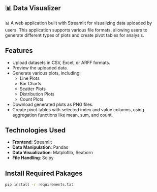 ## 📊 Data Visualizer

📊 A web application built with Streamlit for visualizing data uploaded by users. This application supports various file formats, allowing users to generate different types of plots and create pivot tables for analysis.

## Features

- Upload datasets in CSV, Excel, or ARFF formats.
- Preview the uploaded data.
- Generate various plots, including:
  - Line Plots
  - Bar Charts
  - Scatter Plots
  - Distribution Plots
  - Count Plots
- Download generated plots as PNG files.
- Create pivot tables with selected index and value columns, using aggregation functions like mean, sum, and count.

## Technologies Used

- **Frontend**: Streamlit
- **Data Manipulation**: Pandas
- **Data Visualization**: Matplotlib, Seaborn
- **File Handling**: Scipy

  
## Install Required Pakages

```bash
pip install -r requirements.txt
